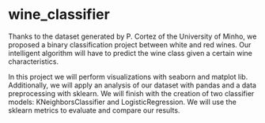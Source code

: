 # wine_classifier
Thanks to the dataset generated by P. Cortez of the University of Minho, we proposed a binary classification project between white and red wines.
Our intelligent algorithm will have to predict the wine class given a certain wine characteristics. 

In this project we will perform visualizations with seaborn and matplot lib. 
Additionally, we will apply an analysis of our dataset with pandas and a data preprocessing with sklearn. 
We will finish with the creation of two classifier models: KNeighborsClassifier and LogisticRegression. 
We will use the sklearn metrics to evaluate and compare our results.
